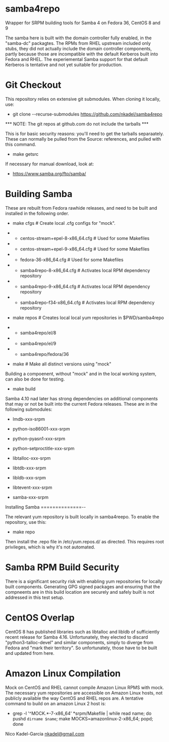 samba4repo
==========

Wrapper for SRPM building tools for Samba 4 on Fedora 36, CentOS 8 and 9

The samba here is built with the domain controller fully enabled, in
the "samba-dc" packagtes. The RPMs from RHEL upstream included only
stubs, they did not actually include the domain controller components,
partly because those are incompatible with the default Kerberos built
into Fedora and RHEL. The experiemental Samba support for that default
Kerberos is tentative and not yet suitable for production.

Git Checkout
===========

This repository relies on extensive git submodules. When cloning it locally, use:

* git clone --recurse-submodules https://github.com/nkadel/samba4repo

*** NOTE: The git repos at github.com do not include the tarballs ***

This is for basic security reasons: you'll need to get the tarballs
separaately.  These can normally be pulled from the Source:
references, and pulled with this command.

* make getsrc
    
If necessary for manual download, look at:

* https://www.samba.org/ftp/samba/

Building Samba
==============

These are rebuilt from Fedora rawhide releases, and need to be built
and installed in the following order.

* make cfgs # Create local .cfg configs for "mock".
* * centos-stream+epel-8-x86_64.cfg # Used for some Makefiles
* * centos-stream+epel-9-x86_64.cfg # Used for some Makefiles
* * fedora-36-x86_64.cfg # Used for some Makefiles
* * samba4repo-8-x86_64.cfg # Activates local RPM dependency repository
* * samba4repo-9-x86_64.cfg # Activates local RPM dependency repository
* * samba4repo-f34-x86_64.cfg # Activates local RPM dependency repository

* make repos # Creates local local yum repositories in $PWD/samba4repo
* * samba4repo/el/8
* * samba4repo/el/9
* * samba4repo/fedora/36

* make # Make all distinct versions using "mock"

Building a compoenent, without "mock" and in the local working system,
can also be done for testing.

* make build

Samba 4.10 nad later has strong dependencies on additional components
that may or not be built into the current Fedora releases. These are
in the following submodules:

* lmdb-xxx-srpm
* python-iso86001-xxx-srpm
* python-pyasn1-xxx-srpm
* python-setproctitle-xxx-srpm

* libtalloc-xxx-srpm
* libtdb-xxx-srpm
* libldb-xxx-srpm
* libtevent-xxx-srpm
* samba-xxx-srpm

Installing Samba
==============--

The relevant yum repository is built locally in samba4reepo. To enable the repository, use this:

* make repo

Then install the .repo file in /etc/yum.repos.d/ as directed. This
requires root privileges, which is why it's not automated.

Samba RPM Build Security
====================

There is a significant security risk with enabling yum repositories
for locally built components. Generating GPG signed packages and
ensuring that the compneents are in this build location are securely
and safely built is not addressed in this test setup.

CentOS Overlap
========================

CentOS 8 has published libraries such as libtalloc and libldb of
sufficiently recent release for Samba 4.16. Unfortunately, they
elected to discard "python3-talloc-devel" and similar components,
simply to diverge from Fedora and "mark their territory". So
unfortunately, those have to be built and updated from here.

Amazon Linux Compilation
========================

Mock on CentOS and RHEL cannot compile Amazon Linux RPMS with
mock. The necessary yum repositories are accessible on Amazon Linux
hosts, not publicly available the way CentOS and RHEL repos are.  A
tentative command to build on an amazon Linux 2 host is:

* grep -l '^MOCK.*-7-x86_64' *srpm/Makefile | while read name; do  pushd `dirname $name`; make MOCKS=amazonlinux-2-x86_64; popd; done


Nico Kadel-Garcia <nkadel@gmail.com>
